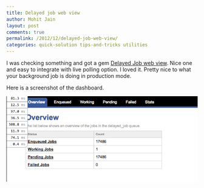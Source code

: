 ```yaml
---
title: Delayed job web view
author: Mohit Jain
layout: post
comments: true
permalink: /2012/12/delayed-job-web-view/
categories: quick-solution tips-and-tricks utilities
---
```

I was checking something and got a gem [Delayed Job web view][1]. Nice one and easy to integrate with live polling option. I loved it. Pretty nice to what your background job is doing in production mode.

 [1]: https://github.com/ejschmitt/delayed_job_web "Delayed Job Web view."

Here is a screenshot of the dashboard.

![Delayed Job web view](/wp-content/uploads/2012/12/Delayed-Job-web-view.png?fit=644,288)
